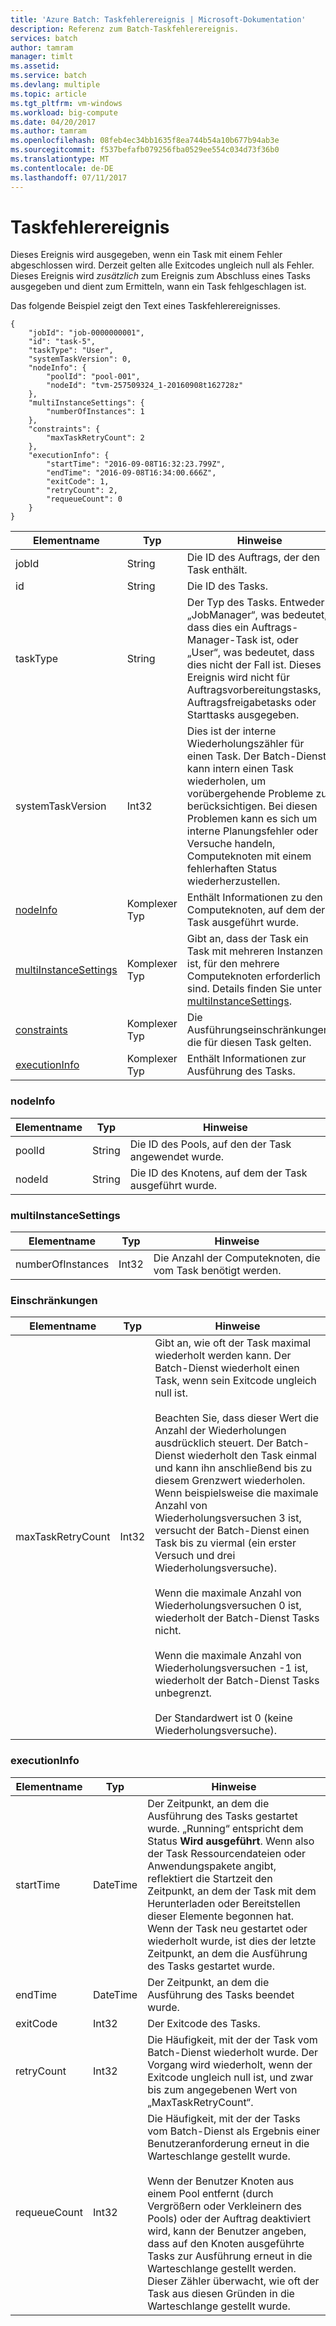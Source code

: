 ```yaml
---
title: 'Azure Batch: Taskfehlerereignis | Microsoft-Dokumentation'
description: Referenz zum Batch-Taskfehlerereignis.
services: batch
author: tamram
manager: timlt
ms.assetid: 
ms.service: batch
ms.devlang: multiple
ms.topic: article
ms.tgt_pltfrm: vm-windows
ms.workload: big-compute
ms.date: 04/20/2017
ms.author: tamram
ms.openlocfilehash: 08feb4ec34bb1635f8ea744b54a10b677b94ab3e
ms.sourcegitcommit: f537befafb079256fba0529ee554c034d73f36b0
ms.translationtype: MT
ms.contentlocale: de-DE
ms.lasthandoff: 07/11/2017
---
```

# <a name="task-fail-event"></a>Taskfehlerereignis

 Dieses Ereignis wird ausgegeben, wenn ein Task mit einem Fehler abgeschlossen wird. Derzeit gelten alle Exitcodes ungleich null als Fehler. Dieses Ereignis wird *zusätzlich* zum Ereignis zum Abschluss eines Tasks ausgegeben und dient zum Ermitteln, wann ein Task fehlgeschlagen ist.


 Das folgende Beispiel zeigt den Text eines Taskfehlerereignisses.

```
{
    "jobId": "job-0000000001",
    "id": "task-5",
    "taskType": "User",
    "systemTaskVersion": 0,
    "nodeInfo": {
        "poolId": "pool-001",
        "nodeId": "tvm-257509324_1-20160908t162728z"
    },
    "multiInstanceSettings": {
        "numberOfInstances": 1
    },
    "constraints": {
        "maxTaskRetryCount": 2
    },
    "executionInfo": {
        "startTime": "2016-09-08T16:32:23.799Z",
        "endTime": "2016-09-08T16:34:00.666Z",
        "exitCode": 1,
        "retryCount": 2,
        "requeueCount": 0
    }
}
```

|Elementname|Typ|Hinweise|
|------------------|----------|-----------|
|jobId|String|Die ID des Auftrags, der den Task enthält.|
|id|String|Die ID des Tasks.|
|taskType|String|Der Typ des Tasks. Entweder „JobManager“, was bedeutet, dass dies ein Auftrags-Manager-Task ist, oder „User“, was bedeutet, dass dies nicht der Fall ist. Dieses Ereignis wird nicht für Auftragsvorbereitungstasks, Auftragsfreigabetasks oder Starttasks ausgegeben.|
|systemTaskVersion|Int32|Dies ist der interne Wiederholungszähler für einen Task. Der Batch-Dienst kann intern einen Task wiederholen, um vorübergehende Probleme zu berücksichtigen. Bei diesen Problemen kann es sich um interne Planungsfehler oder Versuche handeln, Computeknoten mit einem fehlerhaften Status wiederherzustellen.|
|[nodeInfo](#nodeInfo)|Komplexer Typ|Enthält Informationen zu den Computeknoten, auf dem der Task ausgeführt wurde.|
|[multiInstanceSettings](#multiInstanceSettings)|Komplexer Typ|Gibt an, dass der Task ein Task mit mehreren Instanzen ist, für den mehrere Computeknoten erforderlich sind.  Details finden Sie unter [multiInstanceSettings](https://docs.microsoft.com/rest/api/batchservice/get-information-about-a-task).|
|[constraints](#constraints)|Komplexer Typ|Die Ausführungseinschränkungen, die für diesen Task gelten.|
|[executionInfo](#executionInfo)|Komplexer Typ|Enthält Informationen zur Ausführung des Tasks.|

###  <a name="nodeInfo"></a> nodeInfo

|Elementname|Typ|Hinweise|
|------------------|----------|-----------|
|poolId|String|Die ID des Pools, auf den der Task angewendet wurde.|
|nodeId|String|Die ID des Knotens, auf dem der Task ausgeführt wurde.|

###  <a name="multiInstanceSettings"></a> multiInstanceSettings

|Elementname|Typ|Hinweise|
|------------------|----------|-----------|
|numberOfInstances|Int32|Die Anzahl der Computeknoten, die vom Task benötigt werden.|

###  <a name="constraints"></a> Einschränkungen

|Elementname|Typ|Hinweise|
|------------------|----------|-----------|
|maxTaskRetryCount|Int32|Gibt an, wie oft der Task maximal wiederholt werden kann. Der Batch-Dienst wiederholt einen Task, wenn sein Exitcode ungleich null ist.<br /><br /> Beachten Sie, dass dieser Wert die Anzahl der Wiederholungen ausdrücklich steuert. Der Batch-Dienst wiederholt den Task einmal und kann ihn anschließend bis zu diesem Grenzwert wiederholen. Wenn beispielsweise die maximale Anzahl von Wiederholungsversuchen 3 ist, versucht der Batch-Dienst einen Task bis zu viermal (ein erster Versuch und drei Wiederholungsversuche).<br /><br /> Wenn die maximale Anzahl von Wiederholungsversuchen 0 ist, wiederholt der Batch-Dienst Tasks nicht.<br /><br /> Wenn die maximale Anzahl von Wiederholungsversuchen -1 ist, wiederholt der Batch-Dienst Tasks unbegrenzt.<br /><br /> Der Standardwert ist 0 (keine Wiederholungsversuche).|


###  <a name="executionInfo"></a> executionInfo

|Elementname|Typ|Hinweise|
|------------------|----------|-----------|
|startTime|DateTime|Der Zeitpunkt, an dem die Ausführung des Tasks gestartet wurde. „Running“ entspricht dem Status **Wird ausgeführt**. Wenn also der Task Ressourcendateien oder Anwendungspakete angibt, reflektiert die Startzeit den Zeitpunkt, an dem der Task mit dem Herunterladen oder Bereitstellen dieser Elemente begonnen hat.  Wenn der Task neu gestartet oder wiederholt wurde, ist dies der letzte Zeitpunkt, an dem die Ausführung des Tasks gestartet wurde.|
|endTime|DateTime|Der Zeitpunkt, an dem die Ausführung des Tasks beendet wurde.|
|exitCode|Int32|Der Exitcode des Tasks.|
|retryCount|Int32|Die Häufigkeit, mit der der Task vom Batch-Dienst wiederholt wurde. Der Vorgang wird wiederholt, wenn der Exitcode ungleich null ist, und zwar bis zum angegebenen Wert von „MaxTaskRetryCount“.|
|requeueCount|Int32|Die Häufigkeit, mit der der Tasks vom Batch-Dienst als Ergebnis einer Benutzeranforderung erneut in die Warteschlange gestellt wurde.<br /><br /> Wenn der Benutzer Knoten aus einem Pool entfernt (durch Vergrößern oder Verkleinern des Pools) oder der Auftrag deaktiviert wird, kann der Benutzer angeben, dass auf den Knoten ausgeführte Tasks zur Ausführung erneut in die Warteschlange gestellt werden. Dieser Zähler überwacht, wie oft der Task aus diesen Gründen in die Warteschlange gestellt wurde.|
